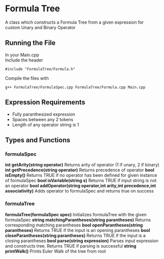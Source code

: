 # Formula Tree
A class which constructs a Formula Tree from a given expression for custom Unary and Binary Operator

## Running the File
In your Main.cpp<br>
Include the header<br>
```
#include "FormulaTree/Formula.h"
```
Compile the files with<br>
```
g++ FormulaTree/FormulaSpec.cpp FormulaTree/Formula.cpp Main.cpp
```

## Expression Requirements
* Fully paranthesized expression
* Spaces between any 2 tokens
* Length of any operator string is 1

## Types and Functions
### formulaSpec
**int getArity(string operator)**
Returns arity of operator (1 if unary, 2 if binary)
**int getPrecedence(string operator)**
Returns precedence of operator
**bool isEmpty()**
Returns TRUE if no operator has been defined for given instance of formulaSpec
**bool isVariable(string s)**
Returns TRUE if input string is not an operator
**bool addOperator(string operator,int arity,int precedence,int associativity)**
Adds operator to formulaSpec and returns true on success
### formulaTree
**formulaTree(formulaSpec spec)**
Initializes formulaTree with the given formulaSpec
**string matchingParantheses(string parantheses)**
Returns corresponding matching parantheses
**bool openParantheses(string parantheses)**
Returns TRUE if the input is an opening parantheses
**bool closeParantheses(string parantheses)**
Returns TRUE if the input is a closing parantheses
**bool parse(string expression)**
Parses input expression and constructs tree. Returns TRUE if parsing is successful
**string printWalk()**
Prints Euler Walk of the tree from root